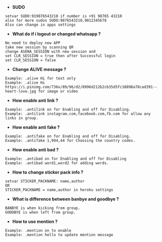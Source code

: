 * **SUDO**<br>
```
setvar SUDO:919876543210 if number is +91 98765 43210 
also for more sudos SUDO:9876543210,9012345678
Also can change in apps settings
```
* **What do if i logout or changed whatsapp ?**<br>
```
No need to deploy new APP 
take new session by scanning QR
change ASENA_SESSION with new session and
set CLR_SESSION = true then after Successful login
set CLR_SESSION = false
```
* **Change ALIVE message ?**<br>
```
Example: .alive Hi for text only
Example: .alive Hi https://i.pinimg.com/736x/89/96/d2/8996d212b2cb35d5fc18898a78cad391--heart-love.jpg for image or video
```
* **How enable anti link ?**<br>
```
Example: .antilink on for Enabling and off for Disabling.
Example: .antilink instagram.com,facebook.com,fb.com for allow any links in group.
```
* **How enable anti fake ?**<br>
```
Example: .antifake on for Enabling and off for Disabling.
Example: .antifake 1,994,44 for Choosing the country codes.
```
* **How enable anti bad ?**<br>
```
Example: .antibad on for Enabling and off for Disabling
Example: .antibad word1,word2 for adding words.
```
* **How to change sticker pack info ?**<br>
```
setvar STICKER_PACKNAME: name,author
OR
STICKER_PACKNAME = name,author in heroku settings
```
* **What is difference between banbye and goodbye ?**
```
BANBYE is when kicking from group.
GOODBYE is when left from group.
```
* **How to use mention ?**
```
Example: .mention on to enable
Example: .mention hello to update mention message
```
